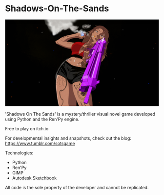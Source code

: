 # Shadows-On-The-Sands
<img src = "SOTSMainMenuBackground.png">

'Shadows On The Sands' is a mystery/thriller visual novel game developed using Python and the Ren'Py engine.

Free to play on itch.io

For developmental insights and snapshots, check out the blog: https://www.tumblr.com/sotsgame

Technologies:
- Python
- Ren'Py
- GIMP
- Autodesk Sketchbook

All code is the sole property of the developer and cannot be replicated.
